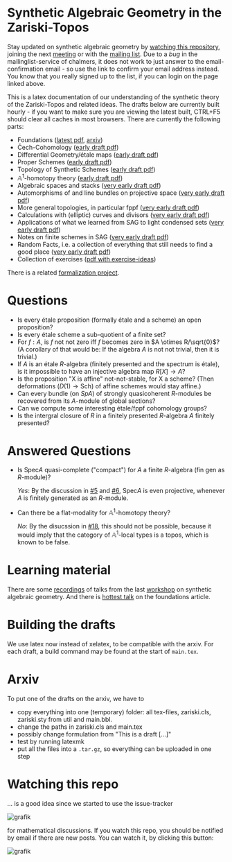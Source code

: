 # Synthetic Algebraic Geometry in the Zariski-Topos
Stay updated on synthetic algebraic geometry by [watching this repository](#watching-this-repo), joining the next [meeting](https://felix-cherubini.de/sag-meeting-4.html) or with the [mailing list](https://lists.chalmers.se/mailman/listinfo/sag).
Due to a *bug* in the mailinglist-service of chalmers, it does not work to just answer to the  email-confirmation email - so use the link to confirm your email address instead. You know that you really signed up to the list, if you can login on the page linked above. 

This is a latex documentation of our understanding of the synthetic theory of the Zariski-Topos
and related ideas. The drafts below are currently built hourly -
if you want to make sure you are viewing the latest built, CTRL+F5 should clear all caches in most browsers.
There are currently the following parts:
- Foundations ([latest pdf](https://felix-cherubini.de/iag.pdf), [arxiv](https://arxiv.org/abs/2307.00073))
- Čech-Cohomology ([early draft pdf](https://felix-cherubini.de/cech.pdf))
- Differential Geometry/étale maps ([early draft pdf](https://felix-cherubini.de/diffgeo.pdf))
- Proper Schemes ([early draft pdf](https://felix-cherubini.de/proper.pdf))
- Topology of Synthetic Schemes ([early draft pdf](https://felix-cherubini.de/topology.pdf))
- $\mathbb A^1$-homotopy theory ([early draft pdf](https://felix-cherubini.de/A1-homotopy.pdf))
- Algebraic spaces and stacks ([very early draft pdf](https://felix-cherubini.de/stacks.pdf))
- Automorphisms of and line bundles on projective space ([very early draft pdf](https://felix-cherubini.de/projective.pdf))
- More general topologies, in particular fppf ([very early draft pdf](https://felix-cherubini.de/sheaves.pdf))
- Calculations with (elliptic) curves and divisors ([very early draft pdf](https://felix-cherubini.de/elliptic.pdf))
- Applications of what we learned from SAG to light condensed sets ([very early draft pdf](https://felix-cherubini.de/condensed.pdf))
- Notes on finite schemes in SAG ([very early draft pdf](https://felix-cherubini.de/finite.pdf))
- Random Facts, i.e. a collection of everything that still needs to find a good place ([very early draft pdf](https://felix-cherubini.de/random.pdf))
- Collection of exercises ([pdf with exercise-ideas](https://felix-cherubini.de/exercises.pdf))

There is a related [formalization project](https://github.com/felixwellen/synthetic-geometry).


# Questions

- Is every étale proposition (formally étale and a scheme) an open proposition?
- Is every étale scheme a sub-quotient of a finite set?
- For $f : A$, is $f$ not not zero iff $f$ becomes zero in $A \otimes R/\sqrt{0}$?
  (A corollary of that would be: If the algebra $A$ is not not trivial, then it is trivial.)
- If $A$ is an étale $R$-algebra (finitely presented and the spectrum is étale),
  is it impossible to have an injective algebra map $R[X] \to A$?
- Is the proposition "X is affine" not-not-stable, for X a scheme?
  (Then deformations ($D(1) \to \mathrm{Sch}$) of affine schemes would stay affine.)
- Can every bundle (on $Sp A$) of strongly quasicoherent $R$-modules be recovered
  from its $A$-module of global sections?
- Can we compute some interesting étale/fppf cohomology groups?
- Is the intergral closure of $R$ in a finitely presented $R$-algebra $A$ finitely presented?

# Answered Questions
- Is $\mathrm{Spec} A$ quasi-complete ("compact") for $A$ a finite $R$-algebra (fin gen as $R$-module)?

  *Yes*: By the discussion in [#5](../../issues/5) and [#6](../../issues/6), $\mathrm{Spec} A$ is even projective, whenever $A$ is finitely generated as an $R$-module.
- Can there be a flat-modality for $\mathbb{A}^1$-homotopy theory?

  *No*: By the disucssion in [#18](../../issues/18), this should not be possible, because it would imply that the category of $\mathbb{A}^1$-local types is a topos, which is known to be false.
  
# Learning material
There are some [recordings](https://www.youtube.com/playlist?list=PLrnCInSNK7UT_JnKwnderE8eIkWtoW_az) of talks from the last [workshop](https://www.felix-cherubini.de/sag-meeting-3.html) on synthetic algebraic geometry.
And there is [hottest talk](https://www.youtube.com/watch?v=lp4kcmQ0ueY) on the foundations article.

# Building the drafts

We use latex now instead of xelatex, to be compatible with the arxiv.
For each draft, a build command may be found at the start of ```main.tex```.

# Arxiv

To put one of the drafts on the arxiv, we have to

- copy everything into one (temporary) folder: all tex-files, zariski.cls, zariski.sty from util and main.bbl.
- change the paths in zariski.cls and main.tex
- possibly change formulation from "This is a draft [...]"
- test by running latexmk
- put all the files into a ```.tar.gz```, so everything can be uploaded in one step

# Watching this repo
... is a good idea since we started to use the issue-tracker 

![grafik](https://github.com/felixwellen/synthetic-zariski/assets/22154668/1716ae10-4692-4549-abbf-955b2cdb8aac)


for mathematical discussions. 
If you watch this repo, you should be notified by email if there are new posts.
You can watch it, by clicking this button:

![grafik](https://github.com/felixwellen/synthetic-zariski/assets/22154668/a25ec091-f1db-42bb-9d0f-3c1dff47c8f6)

